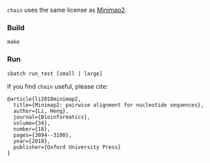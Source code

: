 `chain` uses the same license as [Minimap2](https://github.com/lh3/minimap2).

### Build

```
make
```

### Run

```
sbatch run_test [small | large]
```

If you find `chain` useful, please cite:

```
@article{li2018minimap2,
  title={Minimap2: pairwise alignment for nucleotide sequences},
  author={Li, Heng},
  journal={Bioinformatics},
  volume={34},
  number={18},
  pages={3094--3100},
  year={2018},
  publisher={Oxford University Press}
}
```
